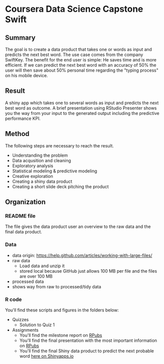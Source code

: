 # Coursera Data Science Capstone Swift

## Summary
The goal is to create a data product that takes one or words as input and predicts the next best word. The use case comes from the company SwiftKey. The benefit for the end user is simple: He saves time and is more efficient. If we can predict the next best word with an accuracy of 50% the user will then save about 50% personal time regarding the "typing process" on his mobile device.

## Result
A shiny app which takes one to several words as input and predicts the next best word as outcome. A brief presentation using RStudio Presenter shows you the way from your input to the generated output including the predictive performance KPI.

## Method
The following steps are necessary to reach the result.
- Understanding the problem 
- Data acqusition and cleaning 
- Exploratory analysis 
- Statistical modeling & predictive modeling 
- Creative exploration 
- Creating a shiny data product 
- Creating a short slide deck pitching the product 

## Organization

### README file 
The file gives the data product user an overview to the raw data and the final data product.

### Data
- data origin: https://help.github.com/articles/working-with-large-files/
- raw data
    + Load data and unzip it
    + stored local because GitHub just allows 100 MB per file and the files are over 100 MB
- processed data 
- shows way from raw to processed/tidy data 


### R code
You'll find these scripts and figures in the folders below:
- Quizzes 
    + Solution to Quiz 1
- Assignments
    + You'll find the milestone report on [RPubs](http://rpubs.com/ramon_schildknecht/dscmr) 
    + You'll find the final presentation with the most important information on [RPubs](http://rpubs.com/ramon_schildknecht/predict_next_probable_word)
    + You'll find the final Shiny data product to predict the next probable word [here on Shinyapps.io](https://rasch.shinyapps.io/predict_next_probable_words/)

